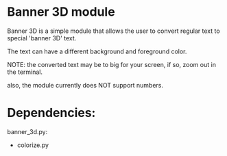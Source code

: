 # Banner 3D module

Banner 3D is a simple module that allows the user to convert regular text to special 'banner 3D' text.

The text can have a different background and foreground color.

NOTE: the converted text may be to big for your screen, if so, zoom out in the terminal. 

also, the module currently does NOT support numbers. 

Dependencies:
========================

banner_3d.py:

- colorize.py
